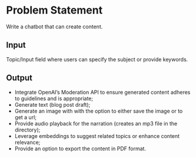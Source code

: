 # Problem Statement
Write a chatbot that can create content.

## Input
Topic/Input field where users can specify the subject or provide keywords.

## Output
- Integrate OpenAI’s Moderation API to ensure generated content adheres to guidelines and is appropriate;
- Generate text (blog post draft);
- Generate an image with with the option to either save the image or to get a url;
- Provide audio playback for the narration (creates an mp3 file in the directory);
- Leverage embeddings to suggest related topics or enhance content relevance;
- Provide an option to export the content in PDF format.
